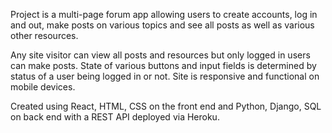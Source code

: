 Project is a multi-page forum app allowing users to create accounts, log in and out, make posts on various topics and see all posts as well as various other resources.

Any site visitor can view all posts and resources but only logged in users can make posts. State of various buttons and input fields is determined by status of a user being logged in or not. Site is responsive and functional on mobile devices.

Created using React, HTML, CSS on the front end and Python, Django, SQL on back end with a REST API deployed via Heroku.

